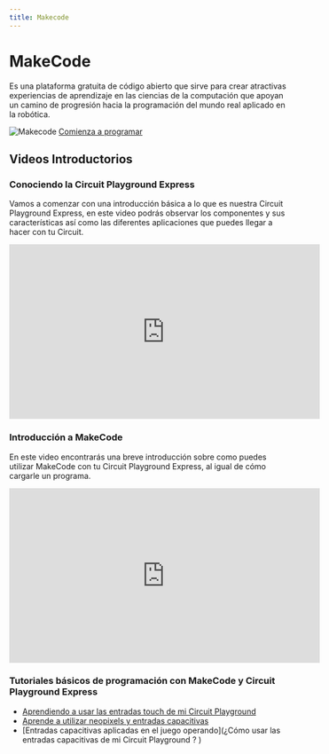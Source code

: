 ```yaml
---
title: Makecode
---
```

# MakeCode
Es una plataforma gratuita de código abierto que sirve para crear atractivas experiencias de aprendizaje en las ciencias de la computación que apoyan un camino de progresión hacia la programación del mundo real aplicado en la robótica.

![Makecode]({{site.baseurl}}/img/MakeCode.png)
                                   [Comienza a programar](https://makecode.adafruit.com/)

## Videos Introductorios
### Conociendo la Circuit Playground Express
Vamos a comenzar con una introducción básica a lo que es nuestra Circuit Playground Express, en este video podrás observar los componentes y sus características así como las diferentes aplicaciones que puedes llegar a hacer con tu Circuit.

<iframe width="560" height="315" src="https://www.youtube.com/embed/i4Bijnff0Ko" frameborder="0" allow="accelerometer; autoplay; encrypted-media; gyroscope; picture-in-picture" allowfullscreen></iframe>

### Introducción a MakeCode
En este video encontrarás una breve introducción sobre como puedes utilizar MakeCode con tu Circuit Playground Express, al igual de cómo cargarle un programa.

<iframe width="560" height="315" src="https://www.youtube.com/embed/i_KmaQWsUHw" frameborder="0" allow="accelerometer; autoplay; encrypted-media; gyroscope; picture-in-picture" allowfullscreen></iframe>

### Tutoriales básicos de programación con MakeCode y Circuit Playground Express
* [Aprendiendo a usar las entradas touch de mi Circuit Playground
](http://makermex.com/blog/makercademy-4/post/aprendiendo-a-usar-las-entradas-touch-de-mi-circuit-playground-537)
* [Aprende a utilizar neopixels y entradas capacitivas](http://makermex.com/blog/makercademy-4/post/aprende-a-utilizar-neopixels-y-entradas-capacitivas-544)
* [Entradas capacitivas aplicadas en el juego operando](¿Cómo usar las entradas capacitivas de mi Circuit Playground ?
)



